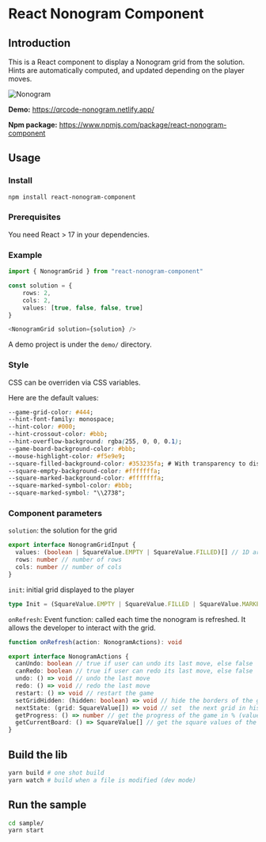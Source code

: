 # React Nonogram Component

## Introduction

This is a React component to display a Nonogram grid from the solution. Hints are automatically computed, and updated depending on the player moves.

![Nonogram][illustration-img]

**Demo:** https://qrcode-nonogram.netlify.app/

**Npm package:** https://www.npmjs.com/package/react-nonogram-component

## Usage

### Install
```bash
npm install react-nonogram-component
```

### Prerequisites

You need React > 17 in your dependencies.

### Example

```typescript
import { NonogramGrid } from "react-nonogram-component"

const solution = {
    rows: 2,
    cols: 2,
    values: [true, false, false, true]
}

<NonogramGrid solution={solution} />
```

A demo project is under the `demo/` directory.

### Style

CSS can be overriden via CSS variables.

Here are the default values:

```css
--game-grid-color: #444;
--hint-font-family: monospace;
--hint-color: #000;
--hint-crossout-color: #bbb;
--hint-overflow-background: rgba(255, 0, 0, 0.1);
--game-board-background-color: #bbb;
--mouse-highlight-color: #f5e9e9;
--square-filled-background-color: #353235fa; # With transparency to display the mouse highlight
--square-empty-background-color: #fffffffa;
--square-marked-background-color: #fffffffa;
--square-marked-symbol-color: #bbb;
--square-marked-symbol: "\\2738";
```

### Component parameters

`solution`: the solution for the grid

```typescript
export interface NonogramGridInput {
  values: (boolean | SquareValue.EMPTY | SquareValue.FILLED)[] // 1D array with all square values
  rows: number // number of rows
  cols: number // number of cols
}
```

`init`: initial grid displayed to the player

```typescript
type Init = (SquareValue.EMPTY | SquareValue.FILLED | SquareValue.MARKED)[] // 1D array with all square values
```

`onRefresh`: Event function: called each time the nonogram is refreshed. It allows the developer to interact with the grid.

```typescript
function onRefresh(action: NonogramActions): void

export interface NonogramActions {
  canUndo: boolean // true if user can undo its last move, else false
  canRedo: boolean // true if user can redo its last move, else false
  undo: () => void // undo the last move
  redo: () => void // redo the last move
  restart: () => void // restart the game
  setGridHidden: (hidden: boolean) => void // hide the borders of the grid
  nextState: (grid: SquareValue[]) => void // set  the next grid in history (1D array with all square values)
  getProgress: () => number // get the progress of the game in % (value from 0 to 100)
  getCurrentBoard: () => SquareValue[] // get the square values of the displayed board
}
```

## Build the lib

```bash
yarn build # one shot build
yarn watch # build when a file is modified (dev mode)
```

## Run the sample

```bash
cd sample/
yarn start
```

[illustration-img]: https://raw.github.com/Marmau/react-nonogram-component/master/illustration.png
